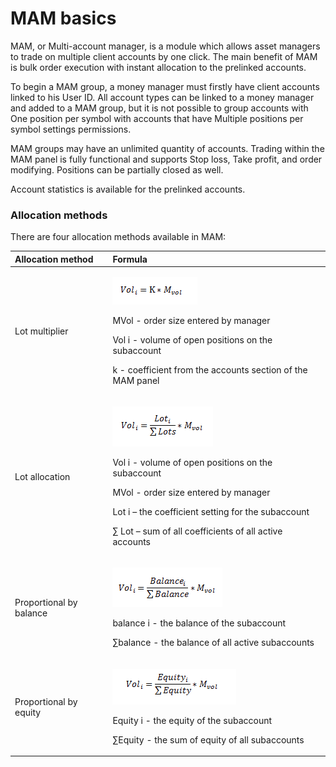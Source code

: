 # MAM basics

MAM, or Multi-account manager, is a module which allows asset managers to trade on multiple client accounts by one click. The main benefit of MAM is bulk order execution with instant allocation to the prelinked accounts.

To begin a MAM group, a money manager must firstly have client accounts linked to his User ID. All account types can be linked to a money manager and added to a MAM group, but it is not possible to group accounts with One position per symbol with accounts that have Multiple positions per symbol settings permissions.

MAM groups may have an unlimited quantity of accounts. Trading within the MAM panel is fully functional and supports Stop loss, Take profit, and order modifying. Positions can be partially closed as well.

Account statistics is available for the prelinked accounts.

### Allocation methods

There are four allocation methods available in MAM:

<table>
  <thead>
    <tr>
      <th style="text-align:left">Allocation method</th>
      <th style="text-align:left">Formula</th>
    </tr>
  </thead>
  <tbody>
    <tr>
      <td style="text-align:left">Lot multiplier</td>
      <td style="text-align:left">
        <p>
          <img src="../../.gitbook/assets/1 (50).png" alt/>
        </p>
        <p>MVol - order size entered by manager</p>
        <p>Vol i - volume of open positions on the subaccount</p>
        <p>k - coefficient from the accounts section of the MAM panel</p>
      </td>
    </tr>
    <tr>
      <td style="text-align:left">Lot allocation</td>
      <td style="text-align:left">
        <p>
          <img src="../../.gitbook/assets/2 (42).png" alt/>
        </p>
        <p>Vol i - volume of open positions on the subaccount</p>
        <p>MVol - order size entered by manager</p>
        <p>Lot i – the coefficient setting for the subaccount</p>
        <p>∑ Lot – sum of all coefficients of all active accounts</p>
      </td>
    </tr>
    <tr>
      <td style="text-align:left">Proportional by balance</td>
      <td style="text-align:left">
        <p>
          <img src="../../.gitbook/assets/3 (38).png" alt/>
        </p>
        <p>balance i - the balance of the subaccount</p>
        <p>∑balance - the balance of all active subaccounts</p>
      </td>
    </tr>
    <tr>
      <td style="text-align:left">Proportional by equity</td>
      <td style="text-align:left">
        <p>
          <img src="../../.gitbook/assets/4 (6).png" alt/>
        </p>
        <p>Equity i - the equity of the subaccount</p>
        <p>∑Equity - the sum of equity of all subaccounts</p>
      </td>
    </tr>
  </tbody>
</table>
